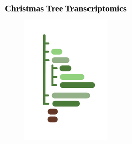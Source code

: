 <head>
<link href="https://fonts.googleapis.com/css2?family=Work+Sans:wght@600&display=swap" rel="stylesheet">
</head>

<body>
<h1 align="center"; style="font-family: 'Work Sans'">Christmas Tree Transcriptomics</h1>
<p align="center">
<img src="img/fir-logo.png" width="263" height="380">
</p>

</body>
